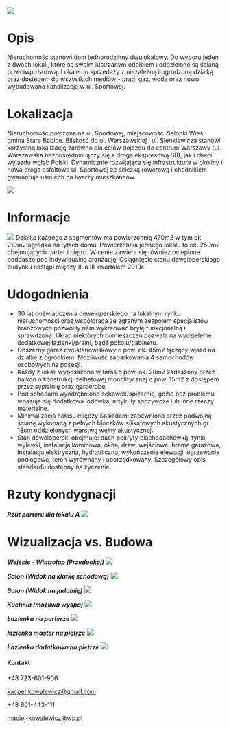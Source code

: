 <img src="Images/Elewacja%20front.JPG">

# Opis  
Nieruchomość stanowi dom jednorodzinny dwulokalowy. Do wyboru jeden z dwóch lokali, które są swoim lustrzanym odbiciem i oddzielone są ścianą przeciwpożarową. Lokale do sprzedaży z niezależną i ogrodzoną działką oraz dostępem do wszystkich mediów - prąd, gaz, woda oraz nowo wybudowana kanalizacja w ul. Sportowej.

# Lokalizacja

Nieruchomość położona na ul. Sportowej, miejscowość Zielonki Wieś, gmina Stare Babice. Bliskość do ul. Warszawskiej i ul. Sienkiewicza stanowi korzystną lokalizację zarówno dla celów dojazdu do centrum Warszawy (ul. Warszawska bezpośrednio łączy się z drogą ekspresową S8), jak i chęci wyjazdu wgłąb Polski. Dynamicznie rozwijająca się infrastruktura w okolicy i nowa droga asfaltowa ul. Sportowej ze ścieżką rowerową i chodnikiem gwarantuje uśmiech na twarzy mieszkańców.

<img src="Images/Lokalizacja2.JPG">

# Informacje
<img src="Images/PZT.JPG">
Działka każdego z segmentów ma powierzchnię 470m2 w tym ok. 210m2 ogródka na tyłach domu. Powierzchnia jednego lokalu to ok. 250m2 obejmujących parter i piętro. W cenie zawiera się również ocieplone poddasze pod indywidualną aranżację. Osiągnięcie stanu deweloperskiego budynku nastąpi między II, a III kwartałem 2019r. 

# Udogodnienia

* 30 lat doświadczenia deweloperskiego na lokalnym rynku nieruchomości oraz współpraca ze zgranym zespołem specjalistów branżowych pozwoliły nam wykreować bryłę funkcjonalną i sprawdzoną. Układ niektórych pomieszczeń pozwala na wydzielenie dodatkowej łazienki/pralni, bądź pokoju/gabinetu.
*	Obszerny garaż dwustanowiskowy o pow. ok. 45m2 łączący wjazd na działkę 
z ogródkiem. Możliwość zaparkowania 4 samochodów osobowych na posesji.
*	Każdy z lokali wyposażono w taras o pow. ok. 20m2 zadaszony przez balkon o konstrukcji żelbetowej monolitycznej o pow. 15m2 z dostępem przez sypialnię oraz garderobę.
*	Pod schodami wyodrębniono schowek/spiżarnię, gdzie bez problemu wpasuje się dodatkowa lodówka, artykuły spożywcze lub inne rzeczy materialne.
*	Minimalizacja hałasu między Sąsiadami zapewniona przez podwójną ścianę wykonaną z pełnych bloczków silikatowych akustycznych gr. 18cm oddzielonych warstwą wełny akustycznej.
*	Stan deweloperski obejmuje: dach pokryty blachodachówką, tynki, wylewki, instalacja kominowa, okna, drzwi wejściowe, brama garażowa, instalacja elektryczna, hydrauliczna, wykończenie elewacji, ogrzewanie podłogowe, teren wyrównany i uporządkowany. Szczegółowy opis standardu dostępny na życzenie.  

# Rzuty kondygnacji
**_Rzut parteru dla lokalu A_**
<img src="Images/Parter-A.JPG">

# Wizualizacja vs. Budowa
**_Wejście - Wiatrołap (Przedpokój)_**
<img src="Images/porównanie%20wiatrołap.jpg">

**_Salon (Widok na klatkę schodową)_**
<img src="Images/porównanie%20salon1.jpg">

**_Salon (Widok na jadalnię)_**
<img src="Images/porównanie%20salon2.jpg">

**_Kuchnia (możliwa wyspa)_**
<img src="Images/porównanie%20kuchnia.jpg">

**_Łazienka na parterze_**
<img src="Images/porównanie%20wc.jpg">

**_łazienka master na piętrze_**
<img src="Images/porównanie%20łazienka%20master.jpg">

**_Łazienka dodatkowa na piętrze_**
<img src="Images/porównanie%20łazienka%20dzieci.jpg">
#### Kontakt

+48 723-601-906

kacper.kowalewicz@gmail.com

+48 601-443-111

maciej-kowalewicz@wp.pl
